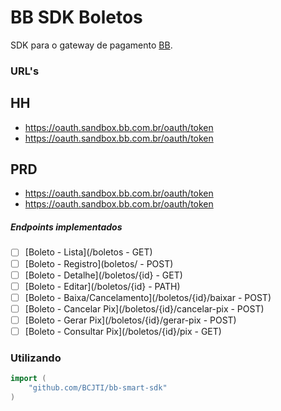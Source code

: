 # BB SDK Boletos


SDK para o gateway de pagamento [BB](https://apoio.developers.bb.com.br/referency).

### URL's
## HH
 - https://oauth.sandbox.bb.com.br/oauth/token
 - https://oauth.sandbox.bb.com.br/oauth/token
 

## PRD
 - https://oauth.sandbox.bb.com.br/oauth/token
 - https://oauth.sandbox.bb.com.br/oauth/token
 

##### Endpoints implementados
- [ ] [Boleto - Lista](/boletos - GET)
- [ ] [Boleto - Registro](boletos/ - POST)
- [ ] [Boleto - Detalhe](/boletos/{id} - GET)
- [ ] [Boleto - Editar](/boletos/{id} - PATH)
- [ ] [Boleto - Baixa/Cancelamento](/boletos/{id}/baixar - POST)
- [ ] [Boleto - Cancelar Pix](/boletos/{id}/cancelar-pix - POST)
- [ ] [Boleto - Gerar Pix](/boletos/{id}/gerar-pix - POST)
- [ ] [Boleto - Consultar Pix](/boletos/{id}/pix - GET)

### Utilizando

```go
import (
	"github.com/BCJTI/bb-smart-sdk"
)

```




